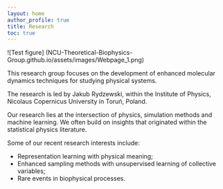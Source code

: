 ```yaml
---
layout: home
author_profile: true
title: Research
toc: true
---
```


![Test figure] (NCU-Theoretical-Biophysics-Group.github.io/assets/images/Webpage_1.png)

This research group focuses on the development of enhanced molecular dynamics 
techniques for studying physical systems. 

The research is led by Jakub Rydzewski, within the Institute of Physics, 
Nicolaus Copernicus University in Toruń, Poland.

Our research lies at the intersection of physics, simulation methods and machine 
learning. We often build on insights that originated within the statistical
physics literature.

Some of our recent research interests include:
* Representation learning with physical meaning;
* Enhanced sampling methods with unsupervised learning of collective variables;
* Rare events in biophysical processes.
